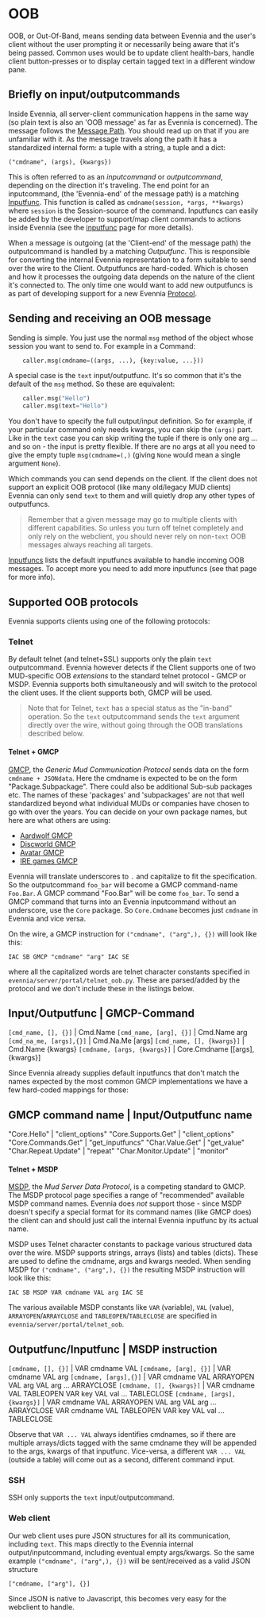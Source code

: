 # OOB

OOB, or Out-Of-Band, means sending data between Evennia and the user's client without the user
prompting it or necessarily being aware that it's being passed. Common uses would be to update
client health-bars, handle client button-presses or to display certain tagged text in a different
window pane.

## Briefly on input/outputcommands

Inside Evennia, all server-client communication happens in the same way (so plain text is also an
'OOB message' as far as Evennia is concerned). The message follows the [Message Path](Concept/Messagepath).
You should read up on that if you are unfamiliar with it. As the message travels along the path it
has a standardized internal form: a tuple with a string, a tuple and a dict:

    ("cmdname", (args), {kwargs})

This is often referred to as an *inputcommand* or *outputcommand*, depending on the direction it's
traveling. The end point for an inputcommand, (the 'Evennia-end' of the message path) is a matching
[Inputfunc](Component/Inputfuncs). This function is called as `cmdname(session, *args, **kwargs)` where
`session` is the Session-source of the command. Inputfuncs can easily be added by the developer to
support/map client commands to actions inside Evennia (see the [inputfunc](Component/Inputfuncs) page for more
details).

When a message is outgoing (at the 'Client-end' of the message path) the outputcommand is handled by
a matching *Outputfunc*. This is responsible for converting the internal Evennia representation to a
form suitable to send over the wire to the Client. Outputfuncs are hard-coded. Which is chosen and
how it processes the outgoing data depends on the nature of the client it's connected to. The only
time one would want to add new outputfuncs is as part of developing support for a new Evennia
[Protocol](Concept/Custom-Protocols).

## Sending and receiving an OOB message

Sending is simple. You just use the normal `msg` method of the object whose session you want to send
to. For example in a Command:

```python
    caller.msg(cmdname=((args, ...), {key:value, ...}))
```

A special case is the `text` input/outputfunc. It's so common that it's the default of the `msg`
method. So these are equivalent:

```python
    caller.msg("Hello")
    caller.msg(text="Hello")
```

You don't have to specify the full output/input definition. So for example, if your particular
command only needs kwargs, you can skip the `(args)` part. Like in the `text` case you can skip
writing the tuple if there is only one arg ... and so on - the input is pretty flexible. If there
are no args at all you need to give the empty tuple `msg(cmdname=(,)` (giving `None` would mean a
single argument `None`).

Which commands you can send depends on the client. If the client does not support an explicit OOB
protocol (like many old/legacy MUD clients) Evennia can only send `text` to them and will quietly
drop any other types of outputfuncs.

> Remember that a given message may go to multiple clients with different capabilities. So unless
you turn off telnet completely and only rely on the webclient, you should never rely on non-`text`
OOB messages always reaching all targets.

[Inputfuncs](Component/Inputfuncs) lists the default inputfuncs available to handle incoming OOB messages. To
accept more you need to add more inputfuncs (see that page for more info).

## Supported OOB protocols

Evennia supports clients using one of the following protocols: 

### Telnet

By default telnet (and telnet+SSL) supports only the plain `text` outputcommand. Evennia however
detects if the Client supports one of two MUD-specific OOB *extensions* to the standard telnet
protocol - GMCP or MSDP. Evennia supports both simultaneously and will switch to the protocol the
client uses. If the client supports both, GMCP will be used.

> Note that for Telnet, `text` has a special status as the "in-band" operation. So the `text`
outputcommand sends the `text` argument directly over the wire, without going through the OOB
translations described below.

#### Telnet + GMCP

[GMCP](http://www.gammon.com.au/gmcp), the *Generic Mud Communication Protocol* sends data on the
form `cmdname + JSONdata`. Here the cmdname is expected to be on the form "Package.Subpackage".
There could also be additional Sub-sub packages etc. The names of these 'packages' and 'subpackages'
are not that well standardized beyond what individual MUDs or companies have chosen to go with over
the years. You can decide on your own package names, but here are what others are using:

- [Aardwolf GMCP](http://www.aardwolf.com/wiki/index.php/Clients/GMCP)
- [Discworld GMCP](http://discworld.starturtle.net/lpc/playing/documentation.c?path=/concepts/gmcp)
- [Avatar GMCP](http://www.outland.org/infusions/wiclear/index.php?title=MUD%20Protocols&lang=en)
- [IRE games GMCP](http://nexus.ironrealms.com/GMCP)

Evennia will translate underscores to `.` and capitalize to fit the specification. So the
outputcommand `foo_bar` will become a GMCP command-name `Foo.Bar`. A GMCP command "Foo.Bar" will be
come `foo_bar`. To send a GMCP command that turns into an Evennia inputcommand without an
underscore, use the `Core` package. So `Core.Cmdname` becomes just `cmdname` in Evennia and vice
versa.

On the wire, a GMCP instruction for `("cmdname", ("arg",), {})` will look like this: 

    IAC SB GMCP "cmdname" "arg" IAC SE

where all the capitalized words are telnet character constants specified in
`evennia/server/portal/telnet_oob.py`. These are parsed/added by the protocol and we don't include
these in the listings below.

Input/Outputfunc | GMCP-Command
------------------
`[cmd_name, [], {}]`  |  Cmd.Name
`[cmd_name, [arg], {}]` |      Cmd.Name arg
`[cmd_na_me, [args],{}]`  |     Cmd.Na.Me [args]
`[cmd_name, [], {kwargs}]` |    Cmd.Name {kwargs}
`[cmdname, [args, {kwargs}]` | Core.Cmdname [[args],{kwargs}]

Since Evennia already supplies default inputfuncs that don't match the names expected by the most
common GMCP implementations we have a few hard-coded mappings for those:

GMCP command name | Input/Outputfunc name
-----------------
"Core.Hello" | "client_options" 
"Core.Supports.Get" | "client_options" 
"Core.Commands.Get" | "get_inputfuncs" 
"Char.Value.Get" | "get_value"
"Char.Repeat.Update" | "repeat"
"Char.Monitor.Update" | "monitor"

#### Telnet + MSDP 

[MSDP](http://tintin.sourceforge.net/msdp/), the *Mud Server Data Protocol*, is a competing standard
to GMCP. The MSDP protocol page specifies a range of "recommended" available MSDP command names.
Evennia does *not* support those - since MSDP doesn't specify a special format for its command names
(like GMCP does) the client can and should just call the internal Evennia inputfunc by its actual
name.

MSDP uses Telnet character constants to package various structured data over the wire. MSDP supports
strings, arrays (lists) and tables (dicts). These are used to define the cmdname, args and kwargs
needed. When sending MSDP for `("cmdname", ("arg",), {})` the resulting MSDP instruction will look
like this:

    IAC SB MSDP VAR cmdname VAL arg IAC SE

The various available MSDP constants like `VAR` (variable), `VAL` (value), `ARRAYOPEN`/`ARRAYCLOSE`
and `TABLEOPEN`/`TABLECLOSE` are specified in `evennia/server/portal/telnet_oob`.

Outputfunc/Inputfunc | MSDP instruction
-------------------------
`[cmdname, [], {}]` | VAR cmdname VAL
`[cmdname, [arg], {}]` | VAR cmdname VAL arg
`[cmdname, [args],{}]`  | VAR cmdname VAL ARRAYOPEN VAL arg VAL arg ... ARRAYCLOSE
`[cmdname, [], {kwargs}]`  | VAR cmdname VAL TABLEOPEN VAR key VAL val ... TABLECLOSE
`[cmdname, [args], {kwargs}]` | VAR cmdname VAL ARRAYOPEN VAL arg VAL arg ... ARRAYCLOSE VAR cmdname
VAL TABLEOPEN VAR key VAL val ... TABLECLOSE

Observe that `VAR ... VAL` always identifies cmdnames, so if there are multiple arrays/dicts tagged
with the same cmdname they will be appended to the args, kwargs of that inputfunc. Vice-versa, a
different `VAR ... VAL` (outside a table) will come out as a second, different command input.

### SSH

SSH only supports the `text` input/outputcommand. 

### Web client

Our web client uses pure JSON structures for all its communication, including `text`. This maps
directly to the Evennia internal output/inputcommand, including eventual empty args/kwargs. So the
same example `("cmdname", ("arg",), {})` will be sent/received as a valid JSON structure

    ["cmdname, ["arg"], {}]

Since JSON is native to Javascript, this becomes very easy for the webclient to handle.